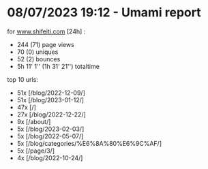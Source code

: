 # 08/07/2023 19:12 - Umami report
for www.shifeiti.com [24h] :

 - 244 (71) page views
 - 70 (0) uniques
 - 52 (2) bounces
 - 5h 11' 1'' (1h 31' 21'') totaltime


top 10 urls:
 - 51x [/blog/2022-12-09/]
 - 51x [/blog/2023-01-12/]
 - 47x [/]
 - 27x [/blog/2022-12-22/]
 - 9x [/about/]
 - 5x [/blog/2023-02-03/]
 - 5x [/blog/2022-05-07/]
 - 5x [/blog/categories/%E6%8A%80%E6%9C%AF/]
 - 5x [/page/3/]
 - 4x [/blog/2022-10-24/]


